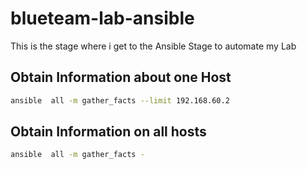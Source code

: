 # blueteam-lab-ansible

This is the stage where i get to the Ansible Stage to automate my Lab 

## Obtain Information about one Host

```bash
ansible  all -m gather_facts --limit 192.168.60.2


```

## Obtain Information on all hosts


```bash
ansible  all -m gather_facts -
```